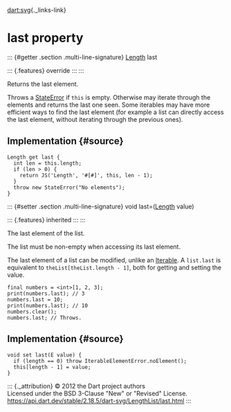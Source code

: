 [dart:svg](../../dart-svg/dart-svg-library){._links-link}

last property
=============

::: {#getter .section .multi-line-signature}
[Length](../length-class) last

::: {.features}
override
:::
:::

Returns the last element.

Throws a [StateError](../../dart-core/stateerror-class) if `this` is
empty. Otherwise may iterate through the elements and returns the last
one seen. Some iterables may have more efficient ways to find the last
element (for example a list can directly access the last element,
without iterating through the previous ones).

Implementation {#source}
--------------

``` {.language-dart data-language="dart"}
Length get last {
  int len = this.length;
  if (len > 0) {
    return JS('Length', '#[#]', this, len - 1);
  }
  throw new StateError("No elements");
}
```

::: {#setter .section .multi-line-signature}
void last=([Length](../length-class) value)

::: {.features}
inherited
:::
:::

The last element of the list.

The list must be non-empty when accessing its last element.

The last element of a list can be modified, unlike an
[Iterable](../../dart-core/iterable-class). A `list.last` is equivalent
to `theList[theList.length - 1]`, both for getting and setting the
value.

``` {.language-dart data-language="dart"}
final numbers = <int>[1, 2, 3];
print(numbers.last); // 3
numbers.last = 10;
print(numbers.last); // 10
numbers.clear();
numbers.last; // Throws.
```

Implementation {#source}
--------------

``` {.language-dart data-language="dart"}
void set last(E value) {
  if (length == 0) throw IterableElementError.noElement();
  this[length - 1] = value;
}
```

::: {._attribution}
© 2012 the Dart project authors\
Licensed under the BSD 3-Clause \"New\" or \"Revised\" License.\
<https://api.dart.dev/stable/2.18.5/dart-svg/LengthList/last.html>
:::
